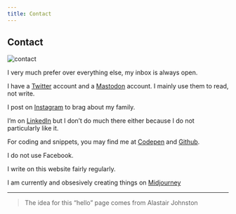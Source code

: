 ```yaml
---
title: Contact
---
```

## Contact

<img class="hero" src="/img/contact.png" alt="contact"/> 

I very much prefer <script>document.write('<a href="mailto:'+'e'+'m'+'a'+'i'+'l'+'@'+'c'+'a'+'r'+'l'+'o'+'s'+'r'+'o'+'d'+'r'+'i'+'g'+'o'+'.'+'c'+'o'+'m'+'">email</a>');</script> over everything else, my inbox is always open.

I have a <a href="https://twitter.com/crodrigoturner">Twitter</a> account and a <a href="http://@crodrigoturner@mastodonapp.uk">Mastodon</a> account. I mainly use them to read, not write.

I post on <a href="https://instagram.com/crodrigoturner">Instagram</a> to brag about my family.

I’m on <a href="https://www.linkedin.com/in/crodrigoturner/">LinkedIn</a> but I don’t do much there either because I do not particularly like it.

For coding and snippets, you may find me at <a href="https://codepen.io/crodrigoturner">Codepen</a> and <a href="https://github.com/crodrigoturner">Github</a>.

I do not use Facebook.

I write on this website fairly regularly.

I am currently and obsesively creating things on [Midjourney](https://www.midjourney.com/explore?user_id=4388cbbb-5a67-4ce1-8d17-ca923704d9cb)

<hr/>
<blockquote>The idea for this “hello” page comes from Alastair Johnston </blockquote>